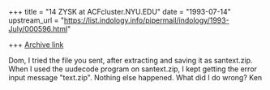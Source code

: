 +++
title = "14 ZYSK at ACFcluster.NYU.EDU"
date = "1993-07-14"
upstream_url = "https://list.indology.info/pipermail/indology/1993-July/000596.html"

+++
[Archive link](https://list.indology.info/pipermail/indology/1993-July/000596.html)

Dom,
I tried the file you sent, after extracting and saving it as santext.zip.
When I used the uudecode program on santext.zip, I kept getting
the error input message "text.zip". Nothing else happened. What
did I do wrong?
Ken





